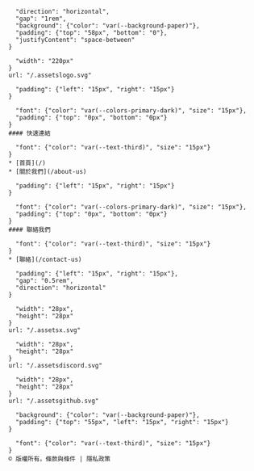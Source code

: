 ```@scom/page-block{
  "direction": "horizontal",
  "gap": "1rem",
  "background": {"color": "var(--background-paper)"},
  "padding": {"top": "58px", "bottom": "0"},
  "justifyContent": "space-between"
}
```

```@scom/scom-image{
  "width": "220px"
}
url: "/.assetslogo.svg"
```

```@scom/page-group{
  "padding": {"left": "15px", "right": "15px"}
}
```

```@scom/page-text{
  "font": {"color": "var(--colors-primary-dark)", "size": "15px"},
  "padding": {"top": "0px", "bottom": "0px"}
}
#### 快速連結
```

```@scom/page-text{
  "font": {"color": "var(--text-third)", "size": "15px"}
}
* [首頁](/)
* [關於我們](/about-us)
```

```@scom/page-group{
  "padding": {"left": "15px", "right": "15px"}
}
```

```@scom/page-text{
  "font": {"color": "var(--colors-primary-dark)", "size": "15px"},
  "padding": {"top": "0px", "bottom": "0px"}
}
#### 聯絡我們
```

```@scom/page-text{
  "font": {"color": "var(--text-third)", "size": "15px"}
}
* [聯絡](/contact-us)
```

```@scom/page-group{
  "padding": {"left": "15px", "right": "15px"},
  "gap": "0.5rem",
  "direction": "horizontal"
}
```

```@scom/scom-image{
  "width": "28px",
  "height": "28px"
}
url: "/.assetsx.svg"
```

```@scom/scom-image{
  "width": "28px",
  "height": "28px"
}
url: "/.assetsdiscord.svg"
```

```@scom/scom-image{
  "width": "28px",
  "height": "28px"
}
url: "/.assetsgithub.svg"
```


```@scom/page-block{
  "background": {"color": "var(--background-paper)"},
  "padding": {"top": "55px", "left": "15px", "right": "15px"}
}
```

```@scom/page-text{
  "font": {"color": "var(--text-third)", "size": "15px"}
}
© 版權所有。條款與條件 | 隱私政策
```